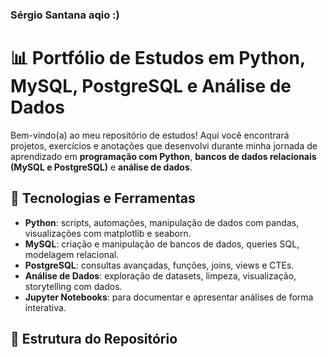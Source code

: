 ### Sérgio Santana aqio :)

# 📊 Portfólio de Estudos em Python, MySQL, PostgreSQL e Análise de Dados

Bem-vindo(a) ao meu repositório de estudos! Aqui você encontrará projetos, exercícios e anotações que desenvolvi durante minha jornada de aprendizado em **programação com Python**, **bancos de dados relacionais (MySQL e PostgreSQL)** e **análise de dados**.

## 🚀 Tecnologias e Ferramentas

- **Python**: scripts, automações, manipulação de dados com pandas, visualizações com matplotlib e seaborn.
- **MySQL**: criação e manipulação de bancos de dados, queries SQL, modelagem relacional.
- **PostgreSQL**: consultas avançadas, funções, joins, views e CTEs.
- **Análise de Dados**: exploração de datasets, limpeza, visualização, storytelling com dados.
- **Jupyter Notebooks**: para documentar e apresentar análises de forma interativa.

## 📁 Estrutura do Repositório








